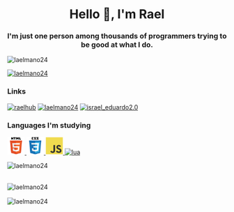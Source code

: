 <h1 align="center">Hello 👋, I'm Rael</h1>
<h3 align="center">I'm just one person among thousands of programmers trying to be good at what I do.</h3>

<p align="left"> <img src="https://komarev.com/ghpvc/?username=laelmano24&label=Profile%20views&color=0e75b6&style=flat" alt="laelmano24" /> </p>

<p align="left"> <a href="https://github.com/ryo-ma/github-profile-trophy"><img src="https://github-profile-trophy.vercel.app/?username=laelmano24" alt="laelmano24" /></a> </p>

<h3 align="left">Links</h3>
<p align="left">
<a href="https://rael-hub-site.vercel.app/" target="blank"><img align="center" src="https://i.postimg.cc/J03rfLjs/4-Sem-T-tulo-20240804215339.png" alt="raelhub" height="30" width="30" /></a>
<a href="https://youtube.com/@laelmano24?si=4LwnhK9LeGWz635-" target="blank"><img align="center" src="https://raw.githubusercontent.com/rahuldkjain/github-profile-readme-generator/master/src/images/icons/Social/youtube.svg" alt="laelmano24" height="30" width="40" /></a>
<a href="https://instagram.com/israel_eduardo2.0" target="blank"><img align="center" src="https://raw.githubusercontent.com/rahuldkjain/github-profile-readme-generator/master/src/images/icons/Social/instagram.svg" alt="israel_eduardo2.0" height="30" width="40" /></a>
</p>

<h3 align="left">Languages I'm studying</h3>
<p align="left"> 
<a href="https://www.w3.org/html/" target="_blank" rel="noreferrer"> <img src="https://raw.githubusercontent.com/devicons/devicon/master/icons/html5/html5-original-wordmark.svg" alt="html5" width="40" height="40"/> </a>
<a href="https://www.w3schools.com/css/" target="_blank" rel="noreferrer"> <img src="https://raw.githubusercontent.com/devicons/devicon/master/icons/css3/css3-original-wordmark.svg" alt="css3" width="40" height="40"/> </a><a href="https://developer.mozilla.org/en-US/docs/Web/JavaScript" target="_blank" rel="noreferrer"> <img src="https://raw.githubusercontent.com/devicons/devicon/master/icons/javascript/javascript-original.svg" alt="javascript" width="40" height="40"/> </a> 
<a href="https://www.lua.org/" target="_blank" rel="noreferrer"> <img src="https://upload.wikimedia.org/wikipedia/commons/thumb/c/cf/Lua-Logo.svg/2048px-Lua-Logo.svg.png" alt="lua" width="40" height="40"/> </a>
</p>

<p><img align="left" src="https://github-readme-stats.vercel.app/api/top-langs?username=laelmano24&show_icons=true&locale=en&layout=compact" alt="laelmano24" /></p>

<br></br>

<p> <img align="center" src="https://github-readme-stats.vercel.app/api?username=laelmano24&show_icons=true&locale=en" alt="laelmano24" /></p>

<p><img align="center" src="https://github-readme-streak-stats.herokuapp.com/?user=laelmano24&" alt="laelmano24" /></p>
